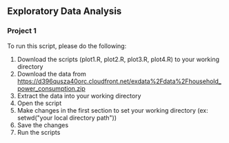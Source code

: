 ## Exploratory Data Analysis
### Project 1

To run this script, please do the following:

1. Download the scripts (plot1.R, plot2.R, plot3.R, plot4.R) to your working directory
2. Download the data from https://d396qusza40orc.cloudfront.net/exdata%2Fdata%2Fhousehold_power_consumption.zip
3. Extract the data into your working directory
4. Open the script
5. Make changes in the first section to set your working directory (ex: setwd("your local directory path"))
6. Save the changes
7. Run the scripts